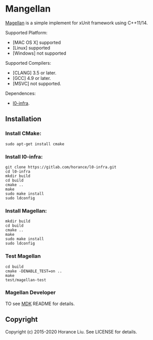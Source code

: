 # Mangellan

[Magellan](http://gitlab.com/horance/magellan) is a simple implement for xUnit framework using C++11/14.

Supported Platform:
* [MAC OS X] supported
* [Linux] supported
* [Windows] not supported

Supported Compilers:
* [CLANG] 3.5 or later.
* [GCC] 4.9 or later.
* [MSVC] not supported.

Dependences:
* [l0-infra](https://gitloab.com/horance/l0-infra).

## Installation

### Install CMake:

    sudo apt-get install cmake
  
### Install l0-infra: 
  
    git clone https://gitlab.com/horance/l0-infra.git
    cd l0-infra
    mkdir build
    cd build
    cmake ..
    make
    sudo make install
    sudo ldconfig

### Install Magellan:

    mkdir build
    cd build
    cmake ..
    make
    sudo make install
    sudo ldconfig

### Test Magellan
  
    cd build
    cmake -DENABLE_TEST=on ..
    make
    test/magellan-test

### Magellan Developer

TO see [MDK](https://gitloab.com/horance/mdk) README for details.

## Copyright
Copyright (c) 2015-2020 Horance Liu. See LICENSE for details.
